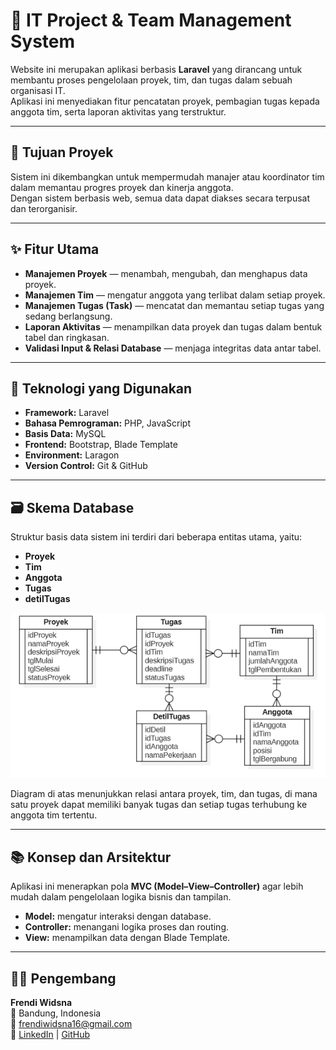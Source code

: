 # 💼 IT Project & Team Management System

Website ini merupakan aplikasi berbasis **Laravel** yang dirancang untuk membantu proses pengelolaan proyek, tim, dan tugas dalam sebuah organisasi IT.  
Aplikasi ini menyediakan fitur pencatatan proyek, pembagian tugas kepada anggota tim, serta laporan aktivitas yang terstruktur.

---

## 🎯 Tujuan Proyek
Sistem ini dikembangkan untuk mempermudah manajer atau koordinator tim dalam memantau progres proyek dan kinerja anggota.  
Dengan sistem berbasis web, semua data dapat diakses secara terpusat dan terorganisir.

---

## ✨ Fitur Utama
- **Manajemen Proyek** — menambah, mengubah, dan menghapus data proyek.  
- **Manajemen Tim** — mengatur anggota yang terlibat dalam setiap proyek.  
- **Manajemen Tugas (Task)** — mencatat dan memantau setiap tugas yang sedang berlangsung.  
- **Laporan Aktivitas** — menampilkan data proyek dan tugas dalam bentuk tabel dan ringkasan.  
- **Validasi Input & Relasi Database** — menjaga integritas data antar tabel.  

---

## 🧩 Teknologi yang Digunakan
- **Framework:** Laravel  
- **Bahasa Pemrograman:** PHP, JavaScript  
- **Basis Data:** MySQL  
- **Frontend:** Bootstrap, Blade Template  
- **Environment:** Laragon  
- **Version Control:** Git & GitHub  

---

## 🗃️ Skema Database
Struktur basis data sistem ini terdiri dari beberapa entitas utama, yaitu:
- **Proyek**
- **Tim**
- **Anggota**
- **Tugas**
- **detilTugas**

![Database Schema](screenshots/database_schema.png)

Diagram di atas menunjukkan relasi antara proyek, tim, dan tugas, di mana satu proyek dapat memiliki banyak tugas dan setiap tugas terhubung ke anggota tim tertentu.  

---

## 📚 Konsep dan Arsitektur
Aplikasi ini menerapkan pola **MVC (Model–View–Controller)** agar lebih mudah dalam pengelolaan logika bisnis dan tampilan.  
- **Model:** mengatur interaksi dengan database.  
- **Controller:** menangani logika proses dan routing.  
- **View:** menampilkan data dengan Blade Template.  

---

## 👨‍💻 Pengembang
**Frendi Widsna**  
📍 Bandung, Indonesia  
📧 [frendiwidsna16@gmail.com](mailto:frendiwidsna16@gmail.com)  
🔗 [LinkedIn](https://www.linkedin.com/in/frendi-widsna-36b000267) | [GitHub](https://github.com/FingrenF)
